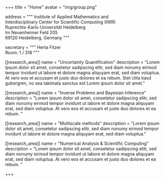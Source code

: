 +++ 
title = "Home"
avatar = "img/group.png"

address = """
Institute of Applied Mathematics and<br>
Interdisciplinary Center for Scientific Computing (IWR)<br>
Ruprechts-Karls-Universität Heidelberg<br>
Im Neuenheimer Feld 205<br>
69120 Heidelberg, Germany 
"""

secretary = """
Herta Fitzer<br>
Room: 1 / 318
"""

[[research_area]]
  name = "Uncertainty Quantification"
  description = "Lorem ipsum dolor sit amet, consetetur sadipscing elitr, sed diam nonumy eirmod tempor invidunt ut labore et dolore magna aliquyam erat, sed diam voluptua. At vero eos et accusam et justo duo dolores et ea rebum. Stet clita kasd gubergren, no sea takimata sanctus est Lorem ipsum dolor sit amet."

[[research_area]]
  name = "Inverse Problems and Bayesian Inference"
  description = "Lorem ipsum dolor sit amet, consetetur sadipscing elitr, sed diam nonumy eirmod tempor invidunt ut labore et dolore magna aliquyam erat, sed diam voluptua. At vero eos et accusam et justo duo dolores et ea rebum. "

[[research_area]]
  name = "Multiscale methods"
  description = "Lorem ipsum dolor sit amet, consetetur sadipscing elitr, sed diam nonumy eirmod tempor invidunt ut labore et dolore magna aliquyam erat, sed diam voluptua."

[[research_area]]
  name = "Numerical Analysis & Scientific Computing"
  description = "Lorem ipsum dolor sit amet, consetetur sadipscing elitr, sed diam nonumy eirmod tempor invidunt ut labore et dolore magna aliquyam erat, sed diam voluptua. At vero eos et accusam et justo duo dolores et ea rebum. "

+++
 
       